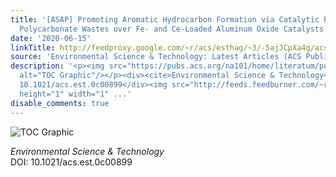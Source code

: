 ```yaml
---
title: '[ASAP] Promoting Aromatic Hydrocarbon Formation via Catalytic Pyrolysis of
  Polycarbonate Wastes over Fe- and Ce-Loaded Aluminum Oxide Catalysts'
date: '2020-06-15'
linkTitle: http://feedproxy.google.com/~r/acs/esthag/~3/-5ajJCpXa4g/acs.est.0c00899
source: 'Environmental Science & Technology: Latest Articles (ACS Publications)'
description: '<p><img src="https://pubs.acs.org/na101/home/literatum/publisher/achs/journals/content/esthag/0/esthag.ahead-of-print/acs.est.0c00899/20200615/images/medium/es0c00899_0015.gif"
  alt="TOC Graphic"/></p><div><cite>Environmental Science & Technology</cite></div><div>DOI:
  10.1021/acs.est.0c00899</div><img src="http://feeds.feedburner.com/~r/acs/esthag/~4/-5ajJCpXa4g"
  height="1" width="1" ...'
disable_comments: true
---
```

<p><img src="https://pubs.acs.org/na101/home/literatum/publisher/achs/journals/content/esthag/0/esthag.ahead-of-print/acs.est.0c00899/20200615/images/medium/es0c00899_0015.gif" alt="TOC Graphic"/></p><div><cite>Environmental Science & Technology</cite></div><div>DOI: 10.1021/acs.est.0c00899</div><img src="http://feeds.feedburner.com/~r/acs/esthag/~4/-5ajJCpXa4g" height="1" width="1" ...